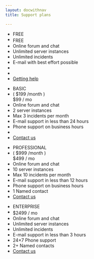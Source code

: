 ```yaml
---
layout: docwithnav
title: Support plans

---
```


<div class="supportPlans">
    <div class="supportPlan">
        <ul class="pricingTable">
            <li class="heading-row">
                <div>FREE</div>
            </li>
            <li class="pricing-row">
                <div class="old-price" style="text-decoration: none;">
                    &nbsp;
                </div>
                <div class="price" style="margin-top: -14px;">
                    FREE
                </div>
            </li>
            <li>
                Online forum and chat
            </li>
            <li>
                Unlimited server instances
            </li>
            <li> 
                Unlimited incidents           
            </li>
            <li>
                E-mail with best effort possible
            </li>
            <li class="empty">                
            </li>
            <li class="empty">                
            </li>
            <li>
                <a href="/docs/user-guide/troubleshooting/#getting-help" class="button accent">Getting help</a>
            </li>
        </ul>
    </div>
    <div class="supportPlan">
        <ul class="pricingTable">
            <li class="heading-row">
                <div>BASIC</div>
            </li>
            <li class="pricing-row">
                <div class="old-price">
                    ( $199 /month )
                </div>
                <div class="price">
                    $99<span class="small"> / mo</span>
                </div>                
            </li>            
            <li>
                Online forum and chat
            </li>
            <li>
                2 server instances
            </li>
            <li> 
                Max 3 incidents per month           
            </li>
            <li>
                E-mail support in less than 24 hours
            </li>
            <li>
                Phone support on business hours
            </li>            
            <li class="empty">
            </li>
            <li>
                <a href="/docs/contact-us" class="button">Contact us</a>
            </li>
        </ul>
    </div>
    <div class="supportPlan">
        <ul class="pricingTable">
            <li class="heading-row">
                <div>PROFESSIONAL</div>
            </li>
            <li class="pricing-row">
                <div class="old-price">
                    ( $999 /month )
                </div>
                <div class="price">
                    $499<span class="small"> / mo</span>
                </div>                
            </li>            
            <li>
                Online forum and chat
            </li>
            <li>
                10 server instances
            </li>
            <li>
                Max 10 incidents per month           
            </li>
            <li>
                E-mail support in less than 12 hours
            </li>
            <li>
                Phone support on business hours
            </li>            
            <li>
                1 Named contact
            </li>
            <li>
                <a href="/docs/contact-us" class="button">Contact us</a>
            </li>
        </ul>
    </div>
    <div class="supportPlan">
        <ul class="pricingTable">
            <li class="heading-row">
                <div>ENTERPRISE</div>
            </li>
            <li class="pricing-row">
                <div class="old-price" style="text-decoration: none;">
                    &nbsp;
                </div>
                <div class="price" style="margin-top: -14px;">
                    $2499<span class="small"> / mo</span>
                </div>                
            </li>        
            <li>
                Online forum and chat
            </li>
            <li>
                Unlimited server instances
            </li>
            <li>
                Unlimited incidents       
            </li>
            <li>
                E-mail support in less than 3 hours
            </li>
            <li>
                24×7 Phone support
            </li>
            <li>
                2+ Named contacts
            </li>            
            <li>
                <a href="/docs/contact-us" class="button accent">Contact us</a>
            </li>                                    
        </ul>
    </div>
</div>
